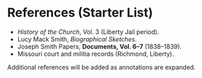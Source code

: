 # References (Starter List)

- *History of the Church*, Vol. 3 (Liberty Jail period).
- Lucy Mack Smith, *Biographical Sketches*.
- Joseph Smith Papers, **Documents, Vol. 6–7** (1838–1839).
- Missouri court and militia records (Richmond, Liberty).

Additional references will be added as annotations are expanded.
